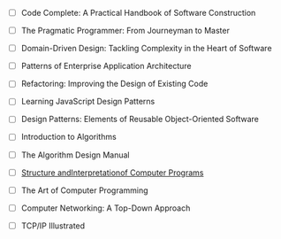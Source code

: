 - [ ] Code Complete: A Practical Handbook of Software Construction
- [ ] The Pragmatic Programmer: From Journeyman to Master
- [ ] Domain-Driven Design: Tackling Complexity in the Heart of Software
- [ ] Patterns of Enterprise Application Architecture
- [ ] Refactoring: Improving the Design of Existing Code
- [ ] Learning JavaScript Design Patterns
- [ ] Design Patterns: Elements of Reusable Object-Oriented Software
- [ ] Introduction to Algorithms
- [ ] The Algorithm Design Manual
- [ ] [Structure andInterpretationof Computer Programs](https://web.mit.edu/alexmv/6.037/sicp.pdf)
- [ ] The Art of Computer Programming
- [ ] Computer Networking: A Top-Down Approach
- [ ] TCP/IP Illustrated

